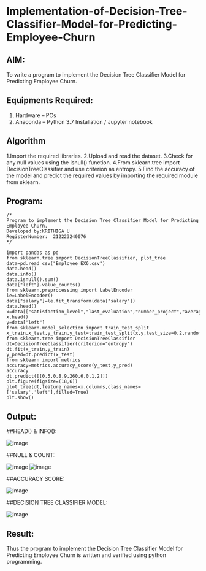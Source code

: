 # Implementation-of-Decision-Tree-Classifier-Model-for-Predicting-Employee-Churn

## AIM:
To write a program to implement the Decision Tree Classifier Model for Predicting Employee Churn.

## Equipments Required:
1. Hardware – PCs
2. Anaconda – Python 3.7 Installation / Jupyter notebook

## Algorithm
1.Import the required libraries. 
2.Upload and read the dataset.
3.Check for any null values using the isnull() function.
4.From sklearn.tree import DecisionTreeClassifier and use criterion as entropy.
5.Find the accuracy of the model and predict the required values by importing the required module from sklearn.

## Program:
```
/*
Program to implement the Decision Tree Classifier Model for Predicting Employee Churn.
Developed by:KRITHIGA U
RegisterNumber:  212223240076
*/

import pandas as pd
from sklearn.tree import DecisionTreeClassifier, plot_tree
data=pd.read_csv("Employee_EX6.csv")
data.head()
data.info()
data.isnull().sum()
data["left"].value_counts()
from sklearn.preprocessing import LabelEncoder
le=LabelEncoder()
data["salary"]=le.fit_transform(data["salary"])
data.head()
x=data[["satisfaction_level","last_evaluation","number_project","average_montly_hours","time_spend_company","Work_accident","promotion_last_5years","salary"]]
x.head()
y=data["left"]
from sklearn.model_selection import train_test_split
x_train,x_test,y_train,y_test=train_test_split(x,y,test_size=0.2,random_state=100)
from sklearn.tree import DecisionTreeClassifier
dt=DecisionTreeClassifier(criterion="entropy")
dt.fit(x_train,y_train)
y_pred=dt.predict(x_test)
from sklearn import metrics
accuracy=metrics.accuracy_score(y_test,y_pred)
accuracy
dt.predict([[0.5,0.8,9,260,6,0,1,2]])
plt.figure(figsize=(18,6))
plot_tree(dt,feature_names=x.columns,class_names=['salary','left'],filled=True)
plt.show()
```
## Output:
##HEAD() & INFO():

![image](https://github.com/user-attachments/assets/704e5cb7-0ded-461e-8724-97a729810f29)


##NULL & COUNT:

![image](https://github.com/user-attachments/assets/76def074-91c4-4ad5-aa13-c568507e5211)
![image](https://github.com/user-attachments/assets/80eefd9a-355f-4489-8445-eabdd154b60d)


##ACCURACY SCORE:

![image](https://github.com/user-attachments/assets/b50cc95a-cbbc-4a67-9c58-5e22717dede7)


##DECISION TREE CLASSIFIER MODEL:

![image](https://github.com/user-attachments/assets/0cd2e0fa-9bf1-49b6-b472-c33f29143b9b)

## Result:
Thus the program to implement the  Decision Tree Classifier Model for Predicting Employee Churn is written and verified using python programming.
